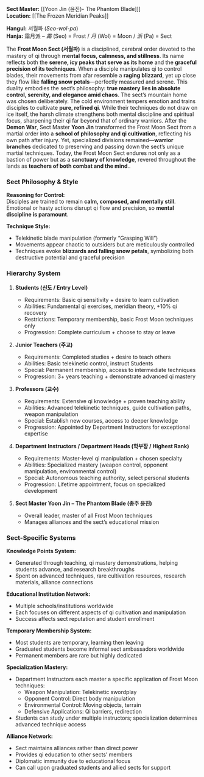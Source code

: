 **Sect Master:** [[Yoon Jin (윤진)- The Phantom Blade]]]  
**Location:** [[The Frozen Meridian Peaks]]

**Hangul:** 서월파 (_Seo-wol-pa_)  
**Hanja:** 霜月派 – _霜_ (Seo) = Frost / _月_ (Wol) = Moon / _派_ (Pa) = Sect

The **Frost Moon Sect (서월파)** is a disciplined, cerebral order devoted to the mastery of qi through **mental focus, calmness, and stillness**. Its name reflects both the **serene, icy peaks that serve as its home** and the **graceful precision of its techniques**.
When a disciple manipulates qi to control blades, their movements from afar resemble a **raging blizzard**, yet up close they flow like **falling snow petals**—perfectly measured and serene. This duality embodies the sect’s philosophy: **true mastery lies in absolute control, serenity, and elegance amid chaos**.
The sect’s mountain home was chosen deliberately. The cold environment tempers emotion and trains disciples to cultivate **pure, refined qi**. While their techniques do not draw on ice itself, the harsh climate strengthens both mental discipline and spiritual focus, sharpening their qi far beyond that of ordinary warriors.
After the **Demon War**, Sect Master **Yoon Jin** transformed the Frost Moon Sect from a martial order into a **school of philosophy and qi cultivation**, reflecting his own path after injury. Yet, specialized divisions remained—**warrior branches** dedicated to preserving and passing down the sect’s unique martial techniques.
Today, the Frost Moon Sect endures not only as a bastion of power but as a **sanctuary of knowledge**, revered throughout the lands as **teachers of both combat and the mind**..
### **Sect Philosophy & Style**
**Reasoning for Control:**  
Disciples are trained to remain **calm, composed, and mentally still**. Emotional or hasty actions disrupt qi flow and precision, so **mental discipline is paramount**.

**Technique Style:**
- Telekinetic blade manipulation (formerly “Grasping Will”)
- Movements appear chaotic to outsiders but are meticulously controlled
- Techniques evoke **blizzards and falling snow petals**, symbolizing both destructive potential and graceful precision
### **Hierarchy System**
1. **Students (신도 / Entry Level)**
    - Requirements: Basic qi sensitivity + desire to learn cultivation
    - Abilities: Fundamental qi exercises, meridian theory, +10% qi recovery
    - Restrictions: Temporary membership, basic Frost Moon techniques only
    - Progression: Complete curriculum + choose to stay or leave

2. **Junior Teachers (주교)**
    - Requirements: Completed studies + desire to teach others
    - Abilities: Basic telekinetic control, instruct Students
    - Special: Permanent membership, access to intermediate techniques
    - Progression: 3+ years teaching + demonstrate advanced qi mastery

3. **Professors (교수)**
    - Requirements: Extensive qi knowledge + proven teaching ability
    - Abilities: Advanced telekinetic techniques, guide cultivation paths, weapon manipulation
    - Special: Establish new courses, access to deeper knowledge
    - Progression: Appointed by Department Instructors for exceptional expertise

4. **Department Instructors / Department Heads (학부장 / Highest Rank)**
    - Requirements: Master-level qi manipulation + chosen specialty
    - Abilities: Specialized mastery (weapon control, opponent manipulation, environmental control)
    - Special: Autonomous teaching authority, select personal students
    - Progression: Lifetime appointment, focus on specialized development

5. **Sect Master Yoon Jin – The Phantom Blade (종주 윤진)**
    - Overall leader, master of all Frost Moon techniques
    - Manages alliances and the sect’s educational mission

### **Sect-Specific Systems**
**Knowledge Points System:**
- Generated through teaching, qi mastery demonstrations, helping students advance, and research breakthroughs
- Spent on advanced techniques, rare cultivation resources, research materials, alliance connections

**Educational Institution Network:**
- Multiple schools/institutions worldwide
- Each focuses on different aspects of qi cultivation and manipulation
- Success affects sect reputation and student enrollment

**Temporary Membership System:**
- Most students are temporary, learning then leaving
- Graduated students become informal sect ambassadors worldwide
- Permanent members are rare but highly dedicated

**Specialization Mastery:**
- Department Instructors each master a specific application of Frost Moon techniques:
    - Weapon Manipulation: Telekinetic swordplay
    - Opponent Control: Direct body manipulation
    - Environmental Control: Moving objects, terrain
    - Defensive Applications: Qi barriers, redirection
- Students can study under multiple instructors; specialization determines advanced technique access


**Alliance Network:**
- Sect maintains alliances rather than direct power
- Provides qi education to other sects’ members
- Diplomatic immunity due to educational focus
- Can call upon graduated students and allied sects for support